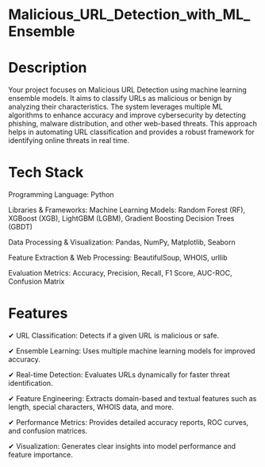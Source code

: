 # Malicious_URL_Detection_with_ML_Ensemble

# Description
Your project focuses on Malicious URL Detection using machine learning ensemble models. It aims to classify URLs as malicious or benign by analyzing their characteristics. The system leverages multiple ML algorithms to enhance accuracy and improve cybersecurity by detecting phishing, malware distribution, and other web-based threats. This approach helps in automating URL classification and provides a robust framework for identifying online threats in real time.

# Tech Stack
Programming Language: Python

Libraries & Frameworks: 
Machine Learning Models: Random Forest (RF), XGBoost (XGB), LightGBM (LGBM), Gradient Boosting Decision Trees (GBDT)

Data Processing & Visualization: Pandas, NumPy, Matplotlib, Seaborn

Feature Extraction & Web Processing: BeautifulSoup, WHOIS, urllib

Evaluation Metrics: Accuracy, Precision, Recall, F1 Score, AUC-ROC, Confusion Matrix

# Features
✔ URL Classification: Detects if a given URL is malicious or safe.

✔ Ensemble Learning: Uses multiple machine learning models for improved accuracy.

✔ Real-time Detection: Evaluates URLs dynamically for faster threat identification.

✔ Feature Engineering: Extracts domain-based and textual features such as length, special characters, WHOIS data, and more.

✔ Performance Metrics: Provides detailed accuracy reports, ROC curves, and confusion matrices.

✔ Visualization: Generates clear insights into model performance and feature importance.

